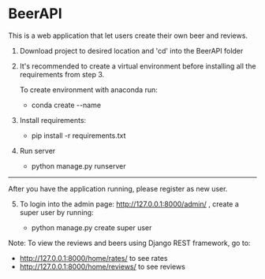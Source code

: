 # BeerAPI

This is a web application that let users create their own beer and reviews.

1. Download project to desired location and 'cd' into the BeerAPI folder

2. It's recommended to create a virtual environment before installing all the requirements from step 3.

    To create environment with anaconda run:
    - conda create --name <myenv>

3. Install requirements:
    - pip install -r requirements.txt

4. Run server
    - python manage.py runserver
    
----------------------

After you have the application running, please register as new user.

5. To login into the admin page: http://127.0.0.1:8000/admin/ , create a super user by running:

   - python manage.py create super user
  
Note: To view the reviews and beers using Django REST framework, go to:

   - http://127.0.0.1:8000/home/rates/ to see rates
   - http://127.0.0.1:8000/home/reviews/ to see reviews
